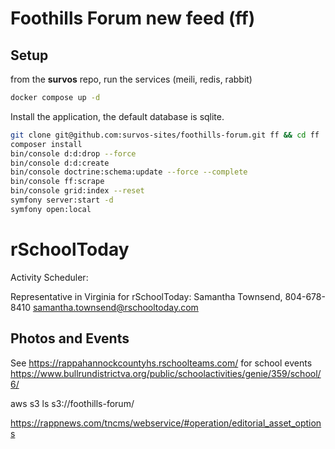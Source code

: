 # Foothills Forum new feed (ff)

## Setup

from the __survos__ repo, run the services (meili, redis, rabbit)
```bash
docker compose up -d
```

Install the application, the default database is sqlite.

```bash
git clone git@github.com:survos-sites/foothills-forum.git ff && cd ff
composer install
bin/console d:d:drop --force
bin/console d:d:create
bin/console doctrine:schema:update --force --complete
bin/console ff:scrape
bin/console grid:index --reset
symfony server:start -d
symfony open:local 
```

# rSchoolToday

Activity Scheduler: 

Representative in Virginia for rSchoolToday:  Samantha Townsend, 804-678-8410 samantha.townsend@rschooltoday.com

## Photos and Events

See https://rappahannockcountyhs.rschoolteams.com/ for school events
https://www.bullrundistrictva.org/public/schoolactivities/genie/359/school/6/

aws s3 ls s3://foothills-forum/

https://rappnews.com/tncms/webservice/#operation/editorial_asset_options
